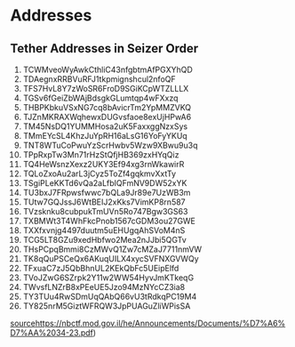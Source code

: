 # Addresses 

## Tether Addresses in Seizer Order

1. TCWMveoWyAwkCthliC43nfgbtmAfPGXYhQD
2. TDAegnxRRBVuRFJ1tkpmignshcul2nfoQF
3. TFS7HvL8Y7zWoSR6FroD9SGiKCpWTZLLLX
4. TGSv6fGeiZbWAjBdsgkGLumtqp4wFXxzq
5. THBPKbkuVSxNG7cq8bAvicrTm2YpMMZVKQ
6. TJZnMKRAXWqhewxDUGvsfaoe8exUjHPwA6
7. TM45NsDQ1YUMMHosa2uK5FaxxggNzxSys
8. TMmEYcSL4KhzJuYpRH16aLsG16YoFyYKUq
9. TNT8WTuCoPwuYzScrHwbv5Wzw9XBwu9u3q
10. TPpRxpTw3Mn71rHzStQfjHB369zxHYqQiz
11. TQ4HeWsnzXexz2UKY3Ef94xg3rnWkawirR
12. TQLoZxoAu2arL3jCyz5ToZf4gqkmvXxtTy
13. TSgiPLeKKTd6vQa2aLfbIQFmNV9DW52xYK
14. TU3bxJ7FRpwsfwwc7bQLa9Jr89e7UzWB3m
15. TUtw7GQJssJ6WtBEIJ2xKks7VimKP8rn587
16. TVzsknku8cubpukTmUVn5Ro747Bgw3GS63
17. TXBMWt3T4WhFkcPnob1567cGDM3ou27GWE
18. TXXfxvnjg4497duutm5uEHUgqAhSVoM4nS
19. TCG5LT8GZu9xedHbfwo2Mea2nJJbi5QGTv
20. THsPCpqBmmi8CzMWvQ1Zw7cMZaJ7711nmVW
21. TK8qQuPSCeQx6AKuqUILX4xycSVFNXGVWQy
22. TFxuaC7zJ5QbBhnUL2KEkQbFc5UEipElfd
23. TVoJZwG6SZrpk2Y11w2WW54HyvJmKTkeqG
24. TWvsfLNZrB8xPEeUE5Jzo94MzNYcCZ3ia8
25. TY3TUu4RwSDmUqQAbQ66vU3tRdkqPC19M4
26. TY825nrM5GiztWFRQW3JpPUAGuZliWPisSA

[source](https://nbctf.mod.gov.il/he/Announcements/Documents/%D7%A6%D7%AA%2034-23.pdf)https://nbctf.mod.gov.il/he/Announcements/Documents/%D7%A6%D7%AA%2034-23.pdf)


